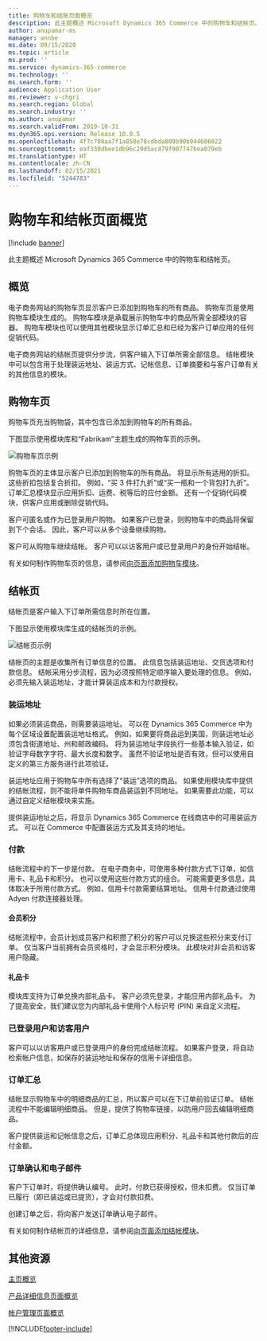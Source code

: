 ```yaml
---
title: 购物车和结账页面概览
description: 此主题概述 Microsoft Dynamics 365 Commerce 中的购物车和结帐页。
author: anupamar-ms
manager: annbe
ms.date: 09/15/2020
ms.topic: article
ms.prod: ''
ms.service: dynamics-365-commerce
ms.technology: ''
ms.search.form: ''
audience: Application User
ms.reviewer: v-chgri
ms.search.region: Global
ms.search.industry: ''
ms.author: anupamar
ms.search.validFrom: 2019-10-31
ms.dyn365.ops.version: Release 10.0.5
ms.openlocfilehash: 4f7c708aa7f1a858e78cdbda809b90b944606022
ms.sourcegitcommit: eaf330dbee1db96c20d5ac479f007747bea079eb
ms.translationtype: HT
ms.contentlocale: zh-CN
ms.lasthandoff: 02/15/2021
ms.locfileid: "5244783"
---
```

# <a name="cart-and-checkout-pages-overview"></a>购物车和结帐页面概览

[!include [banner](includes/banner.md)]

此主题概述 Microsoft Dynamics 365 Commerce 中的购物车和结帐页。

## <a name="overview"></a>概览

电子商务网站的购物车页显示客户已添加到购物车的所有商品。 购物车页是使用购物车模块生成的。 购物车模块是承载展示购物车中的商品所需全部模块的容器。 购物车模块也可以使用其他模块显示订单汇总和已经为客户订单应用的任何促销代码。

电子商务网站的结帐页提供分步流，供客户输入下订单所需全部信息。 结帐模块中可以包含用于处理装运地址、装运方式、记帐信息、订单摘要和与客户订单有关的其他信息的模块。

## <a name="cart-page"></a>购物车页

购物车页充当购物袋，其中包含已添加到购物车的所有商品。

下图显示使用模块库和“Fabrikam”主题生成的购物车页的示例。

![购物车页示例](./media/cart2.PNG)

购物车页的主体显示客户已添加到购物车的所有商品。 将显示所有适用的折扣。 这些折扣包括复合折扣。 例如，“买 3 件打九折”或“买一瓶和一个背包打九折”。 订单汇总模块显示应用折扣、运费、税等后的应付金额。 还有一个促销代码模块，供客户应用或删除促销代码。

客户可匿名或作为已登录用户购物。 如果客户已登录，则购物车中的商品将保留到下个会话。 因此，客户可以从多个设备继续购物。

客户可从购物车继续结帐。 客户可以以访客用户或已登录用户的身份开始结帐。

有关如何制作购物车页的信息，请参阅[向页面添加购物车模块](add-cart-module.md)。

## <a name="checkout-page"></a>结帐页

结帐页是客户输入下订单所需信息时所在位置。

下图显示使用模块库生成的结帐页的示例。

![结帐页示例](./media/Checkout.PNG)

结帐页的主题是收集所有订单信息的位置。 此信息包括装运地址、交货选项和付款信息。 结帐采用分步流程，因为必须按照特定顺序输入要处理的信息。 例如，必须先输入装运地址，才能计算装运成本和为付款授权。

### <a name="shipping-address"></a>装运地址

如果必须装运商品，则需要装运地址。 可以在 Dynamics 365 Commerce 中为每个区域设置配置装运地址格式。 例如，如果要将商品运到美国，则装运地址必须包含街道地址、州和邮政编码。 将为装运地址字段执行一些基本输入验证，如验证字母数字字符、最大长度和数字。 虽然不验证地址是否有效，但可以使用自定义的第三方服务进行此项验证。

装运地址应用于购物车中所有选择了“装运”选项的商品。 如果使用模块库中提供的结帐流程，则不能将单件购物车商品装运到不同地址。 如果需要此功能，可以通过自定义结帐模块来实施。

提供装运地址之后，将显示 Dynamics 365 Commerce 在线商店中的可用装运方式。 可以在 Commerce 中配置装运方式及其支持的地址。

### <a name="payment"></a>付款

结帐流程中的下一步是付款。 在电子商务中，可使用多种付款方式下订单，如信用卡、礼品卡和积分。 也可以使用这些付款方式的组合。 可能需要更多信息，具体取决于所用付款方式。 例如，信用卡付款需要结算地址。 信用卡付款通过使用 Adyen 付款连接器处理。

#### <a name="loyalty-points"></a>会员积分

结帐流程中，会员计划成员客户和积攒了积分的客户可以兑换这些积分来支付订单。 仅当客户当前拥有会员资格时，才会显示积分模块。 此模块对非会员和访客用户隐藏。

#### <a name="gift-cards"></a>礼品卡

模块库支持为订单兑换内部礼品卡。 客户必须先登录，才能应用内部礼品卡。 为了提高安全，我们建议您为内部礼品卡使用个人标识号 (PIN) 来自定义流程。

### <a name="signed-in-and-guest-users"></a>已登录用户和访客用户

客户可以以访客用户或已登录用户的身份完成结帐流程。 如果客户登录，将自动检索帐户信息，如保存的装运地址和保存的信用卡详细信息。

### <a name="order-summary"></a>订单汇总

结帐显示购物车中的明细商品的汇总，所以客户可以在下订单前验证订单。 结帐流程中不能编辑明细商品。 但是，提供了购物车链接，以防用户回去编辑明细商品。

客户提供装运和记帐信息之后，订单汇总体现应用积分、礼品卡和其他付款后的应付金额。

### <a name="order-confirmation-and-email"></a>订单确认和电子邮件

客户下订单时，将提供确认编号。 此时，付款已获得授权，但未扣费。 仅当订单已履行（即已装运或已提货），才会对付款扣费。

创建订单之后，将向客户发送订单确认电子邮件。

有关如何制作结帐页的详细信息，请参阅[向页面添加结帐模块](add-checkout-module.md)。

## <a name="additional-resources"></a>其他资源

[主页概览](quick-tour-home-page.md)

[产品详细信息页面概览](quick-tour-pdp.md)

[帐户管理页面概览](quick-tour-account-management.md)


[!INCLUDE[footer-include](../includes/footer-banner.md)]